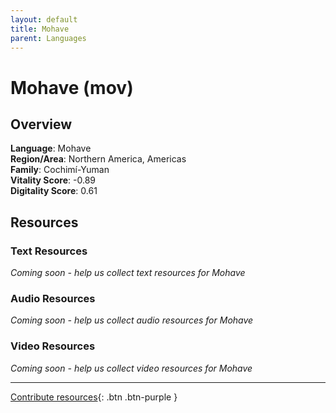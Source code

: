 ```yaml
---
layout: default
title: Mohave
parent: Languages
---
```


# Mohave (mov)

## Overview

**Language**: Mohave  
**Region/Area**: Northern America, Americas  
**Family**: Cochimí-Yuman  
**Vitality Score**: -0.89  
**Digitality Score**: 0.61  

## Resources

### Text Resources
*Coming soon - help us collect text resources for Mohave*

### Audio Resources
*Coming soon - help us collect audio resources for Mohave*

### Video Resources
*Coming soon - help us collect video resources for Mohave*

---

[Contribute resources](https://fairtrain.github.io/){: .btn .btn-purple }
